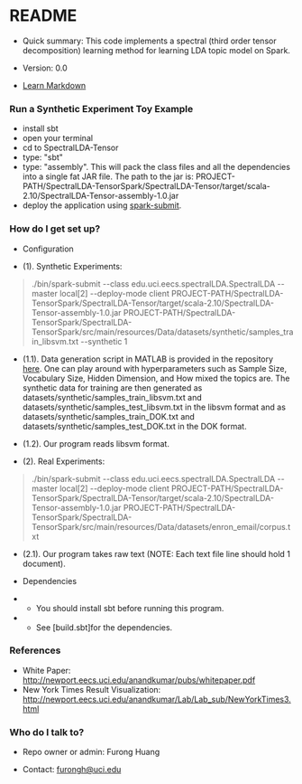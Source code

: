 # README #
* Quick summary: 
This code implements a spectral (third order tensor decomposition) learning method for learning LDA topic model on Spark. 

* Version: 0.0
* [Learn Markdown](https://bitbucket.org/tutorials/markdowndemo)

### Run a Synthetic Experiment Toy Example
* install sbt
* open your terminal
* cd to SpectralLDA-Tensor
* type: "sbt" 
* type: "assembly". This will pack the class files and all the dependencies into a single fat JAR file. The path to the jar is: PROJECT-PATH/SpectralLDA-TensorSpark/SpectralLDA-Tensor/target/scala-2.10/SpectralLDA-Tensor-assembly-1.0.jar
* deploy the application using [spark-submit](http://spark.apache.org/docs/latest/submitting-applications.html).  



### How do I get set up? ###


* Configuration 

* (1). Synthetic Experiments:

> ./bin/spark-submit --class edu.uci.eecs.spectralLDA.SpectralLDA --master local[2] --deploy-mode client PROJECT-PATH/SpectralLDA-TensorSpark/SpectralLDA-Tensor/target/scala-2.10/SpectralLDA-Tensor-assembly-1.0.jar PROJECT-PATH/SpectralLDA-TensorSpark/SpectralLDA-TensorSpark/src/main/resources/Data/datasets/synthetic/samples_train_libsvm.txt --synthetic 1 


*    (1.1).  Data generation script in MATLAB is provided in the repository [here](https://bitbucket.org/furongh/spectral-lda/src/b5be6b9e2a45b824bbc60a0bb927eff6030f4256/Code/tensorfac/data/SyntheticDataGenerator.m?at=master&fileviewer=file-view-default). One can play around with hyperparameters such as Sample Size, Vocabulary Size, Hidden Dimension, and How mixed the topics are.  The synthetic data for training are then generated as datasets/synthetic/samples_train_libsvm.txt and datasets/synthetic/samples_test_libsvm.txt in the libsvm format and as datasets/synthetic/samples_train_DOK.txt and datasets/synthetic/samples_test_DOK.txt in the DOK format. 


 *   (1.2).  Our program reads libsvm format.


* (2). Real Experiments:

> ./bin/spark-submit --class edu.uci.eecs.spectralLDA.SpectralLDA --master local[2] --deploy-mode client PROJECT-PATH/SpectralLDA-TensorSpark/SpectralLDA-Tensor/target/scala-2.10/SpectralLDA-Tensor-assembly-1.0.jar PROJECT-PATH/SpectralLDA-TensorSpark/SpectralLDA-TensorSpark/src/main/resources/Data/datasets/enron_email/corpus.txt

*   (2.1).  Our program takes raw text (NOTE: Each text file line should hold 1 document). 

 

* Dependencies

* * You should install sbt before running this program.
* * See [build.sbt]for the dependencies.


### References ###
* White Paper: http://newport.eecs.uci.edu/anandkumar/pubs/whitepaper.pdf
* New York Times Result Visualization: http://newport.eecs.uci.edu/anandkumar/Lab/Lab_sub/NewYorkTimes3.html




### Who do I talk to? ###

* Repo owner or admin: Furong Huang 


* Contact: furongh@uci.edu
